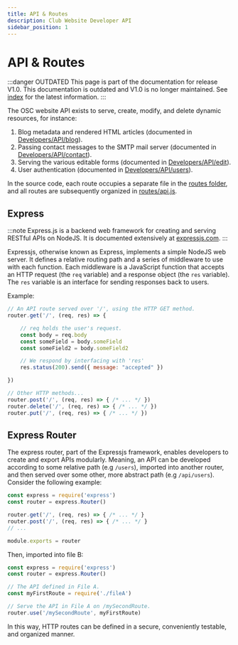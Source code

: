 ```yaml
---
title: API & Routes
description: Club Website Developer API
sidebar_position: 1
---
```


# API & Routes

:::danger OUTDATED
This page is part of the documentation for release V1.0. This documentation is outdated and V1.0 is no longer maintained. See [index](/docs/website/) for the latest information.
:::

The OSC website API exists to serve, create, modify, and delete dynamic resources, for instance:
1. Blog metadata and rendered HTML articles (documented in [Developers/API/blog](/docs/website/Developers/API/blog)).
2. Passing contact messages to the SMTP mail server (documented in [Developers/API/contact](/docs/website/Developers/API/contact)).
3. Serving the various editable forms (documented in [Developers/API/edit](/docs/website/Developers/API/edit)).
4. User authentication (documented in [Developers/API/users](/docs/website/Developers/API/users)).

In the source code, each route occupies a separate file in the [routes folder](https://github.com/ufosc/Club_Website_2/tree/main/routes), and all routes are subsequently organized in [routes/api.js](https://github.com/ufosc/Club_Website_2/blob/main/routes/api.js).

## Express

:::note
Express.js is a backend web framework for creating and serving RESTful APIs on NodeJS. It is documented extensively at [expressjs.com](https://expressjs.com/).
:::

Expressjs, otherwise known as Express, implements a simple NodeJS web server. It defines a relative routing path and a series of middleware to use with each function. Each middleware is a JavaScript function that accepts an HTTP request (the `req` variable) and a response object (the `res` variable). The `res` variable is an interface for sending responses back to users.

Example:
```js
// An API route served over '/', using the HTTP GET method.
router.get('/', (req, res) => {

	// req holds the user's request.
	const body = req.body
	const someField = body.someField
	const someField2 = body.someField2

	// We respond by interfacing with 'res'
	res.status(200).send({ message: "accepted" })

})

// Other HTTP methods...
router.post('/', (req, res) => { /* ... */ })
router.delete('/', (req, res) => { /* ... */ })
router.put('/', (req, res) => { /* ... */ })
```

## Express Router

The express router, part of the Expressjs framework, enables developers to create and export APIs modularly. Meaning, an API can be developed according to some relative path (e.g `/users`), imported into another router, and then served over some other, more abstract path (e.g `/api/users`). Consider the following example:

```js title="File A"
const express = require('express')
const router = express.Router()

router.get('/', (req, res) => { /* ... */ }
router.post('/', (req, res) => { /* ... */ }
// ...

module.exports = router
```

Then, imported into file B:

```js title="File B"
const express = require('express')
const router = express.Router()

// The API defined in File A.
const myFirstRoute = require('./fileA')

// Serve the API in File A on /mySecondRoute.
router.use('/mySecondRoute', myFirstRoute)
```

In this way, HTTP routes can be defined in a secure, conveniently testable, and organized manner.
